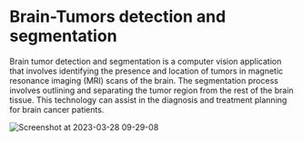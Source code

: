 # Brain-Tumors detection and segmentation 
Brain tumor detection and segmentation is a computer vision application that involves identifying the presence and location of tumors in magnetic resonance imaging (MRI) scans of the brain. 
The segmentation process involves outlining and separating the tumor region from the rest of the brain tissue. This technology can assist in the diagnosis and treatment planning for brain cancer patients.

![Screenshot at 2023-03-28 09-29-08](https://user-images.githubusercontent.com/99510125/228176331-db120bdd-b070-453a-be61-b142483c77a5.png)

